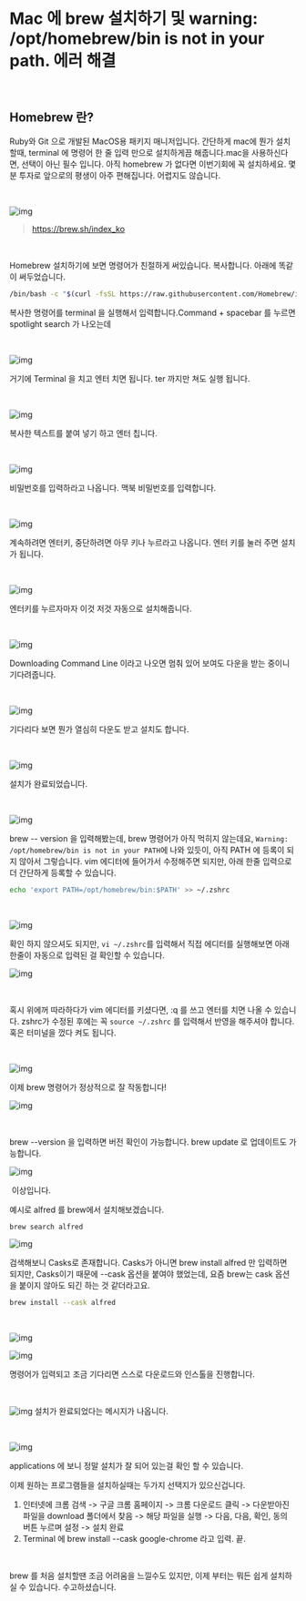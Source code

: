 # Mac 에 brew 설치하기 및 warning: /opt/homebrew/bin is not in your path. 에러 해결

​	

## Homebrew 란?

Ruby와 Git 으로 개발된 MacOS용 패키지 매니저입니다.
간단하게 mac에 뭔가 설치할때, terminal 에 명령어 한 줄 입력 만으로 설치하게끔 해줍니다.mac을 사용하신다면, 선택이 아닌 필수 입니다. 아직 homebrew 가 없다면 이번기회에 꼭 설치하세요. 몇분 투자로 앞으로의 평생이 아주 편해집니다. 어렵지도 않습니다.

​	

![img](https://raw.githubusercontent.com/Shane-Park/markdownBlog/master/OS/mac/brew.assets/img.png)

> https://brew.sh/index_ko

​	

Homebrew 설치하기에 보면 명령어가 친절하게 써있습니다. 복사합니다. 아래에 똑같이 써두었습니다. 

```bash
/bin/bash -c "$(curl -fsSL https://raw.githubusercontent.com/Homebrew/install/HEAD/install.sh)"
```


복사한 명령어를 terminal 을 실행해서 입력합니다.Command + spacebar 를 누르면 spotlight search 가 나오는데

​	

![img](https://raw.githubusercontent.com/Shane-Park/markdownBlog/master/OS/mac/brew.assets/img-20211024112929369.png)

거기에 Terminal 을 치고 엔터 치면 됩니다. ter 까지만 쳐도 실행 됩니다.

​	

![img](https://raw.githubusercontent.com/Shane-Park/markdownBlog/master/OS/mac/brew.assets/img-20211024112948321.png)

복사한 텍스트를 붙여 넣기 하고 엔터 칩니다.

​		

![img](https://raw.githubusercontent.com/Shane-Park/markdownBlog/master/OS/mac/brew.assets/img-20211024112948342.png)

비밀번호를 입력하라고 나옵니다. 맥북 비밀번호를 입력합니다.

​	

![img](https://raw.githubusercontent.com/Shane-Park/markdownBlog/master/OS/mac/brew.assets/img-20211024112948364.png)

계속하려면 엔터키, 중단하려면 아무 키나 누르라고 나옵니다. 엔터 키를 눌러 주면 설치가 됩니다.

​	

![img](https://raw.githubusercontent.com/Shane-Park/markdownBlog/master/OS/mac/brew.assets/img-20211024112948396.png)

엔터키를 누르자마자 이것 저것 자동으로 설치해줍니다.

​	

![img](https://raw.githubusercontent.com/Shane-Park/markdownBlog/master/OS/mac/brew.assets/img-20211024112948377.png)

Downloading Command Line 이라고 나오면 멈춰 있어 보여도 다운을 받는 중이니 기다려줍니다.

​	

![img](https://raw.githubusercontent.com/Shane-Park/markdownBlog/master/OS/mac/brew.assets/img-20211024112948384.png)

기다리다 보면 뭔가 열심히 다운도 받고 설치도 합니다.

​	

![img](https://raw.githubusercontent.com/Shane-Park/markdownBlog/master/OS/mac/brew.assets/img-20211024112948370.png)

설치가 완료되었습니다.

​	

![img](https://raw.githubusercontent.com/Shane-Park/markdownBlog/master/OS/mac/brew.assets/img-20211024112948375.png)



brew -- version 을 입력해봤는데, brew 명령어가 아직 먹히지 않는데요,
`Warning: /opt/homebrew/bin is not in your PATH`에 나와 있듯이, 아직 PATH 에 등록이 되지 않아서 그렇습니다.
vim 에디터에 들어가서 수정해주면 되지만, 아래 한줄 입력으로 더 간단하게 등록할 수 있습니다.

```bash
echo 'export PATH=/opt/homebrew/bin:$PATH' >> ~/.zshrc
```

​	

![img](https://raw.githubusercontent.com/Shane-Park/markdownBlog/master/OS/mac/brew.assets/img-20211024112948370-5042588.png)




확인 하지 않으셔도 되지만, `vi ~/.zshrc`를 입력해서 직접 에디터를 실행해보면 아래 한줄이 자동으로 입력된 걸 확인할 수 있습니다.

![img](https://raw.githubusercontent.com/Shane-Park/markdownBlog/master/OS/mac/brew.assets/img-20211024112948382.png)

​	

혹시 위에꺼 따라하다가 vim 에디터를 키셨다면, :q 를 쓰고 엔터를 치면 나올 수 있습니다.
zshrc가 수정된 후에는 꼭 `source ~/.zshrc` 를 입력해서 반영을 해주셔야 합니다. 혹은 터미널을 껐다 켜도 됩니다.

​	

![img](https://raw.githubusercontent.com/Shane-Park/markdownBlog/master/OS/mac/brew.assets/img-20211024112948427.png)



이제 brew 명령어가 정상적으로 잘 작동합니다!

![img](https://raw.githubusercontent.com/Shane-Park/markdownBlog/master/OS/mac/brew.assets/img-20211024112948452.png)

​	

brew --version 을 입력하면 버전 확인이 가능합니다.
brew update 로 업데이트도 가능합니다.

![img](https://raw.githubusercontent.com/Shane-Park/markdownBlog/master/OS/mac/brew.assets/img-20211024112948445.png)

​	이상입니다.

예시로 alfred 를 brew에서 설치해보겠습니다.

```bash
brew search alfred
```

![img](https://raw.githubusercontent.com/Shane-Park/markdownBlog/master/OS/mac/brew.assets/img-20211024112948447.png)

검색해보니 Casks로 존재합니다. Casks가 아니면 brew install alfred 만 입력하면 되지만, Casks이기 때문에 --cask 옵션을 붙여야 했었는데, 요즘 brew는 cask 옵션을 붙이지 않아도 되긴 하는 것 같더라고요.

```bash
brew install --cask alfred
```

​	

![img](https://raw.githubusercontent.com/Shane-Park/markdownBlog/master/OS/mac/brew.assets/img-20211024112948411.png)

![img](https://raw.githubusercontent.com/Shane-Park/markdownBlog/master/OS/mac/brew.assets/img-20211024112948420.png)

명령어가 입력되고 조금 기다리면 스스로 다운로드와 인스톨을 진행합니다.

​	

![img](https://raw.githubusercontent.com/Shane-Park/markdownBlog/master/OS/mac/brew.assets/img-20211024112948481.png)
설치가 완료되었다는 메시지가 나옵니다.

​	

![img](https://raw.githubusercontent.com/Shane-Park/markdownBlog/master/OS/mac/brew.assets/img-20211024112948490.png)


applications 에 보니 정말 설치가 잘 되어 있는걸 확인 할 수 있습니다.

이제 원하는 프로그램들을 설치하실때는 두가지 선택지가 있으신겁니다.

1. 인터넷에 크롬 검색 -> 구글 크롬 홈페이지 -> 크롬 다운로드 클릭 -> 다운받아진 파일을 download 폴더에서 찾음 -> 해당 파일을 실행 -> 다음, 다음, 확인, 동의 버튼 누르며 설정 -> 설치 완료
2. Terminal 에 brew install --cask google-chrome 라고 입력. 끝. 



​	

brew 를 처음 설치할땐 조금 어려움을 느낄수도 있지만, 이제 부터는 뭐든 쉽게 설치하실 수 있습니다. 수고하셨습니다.

​	